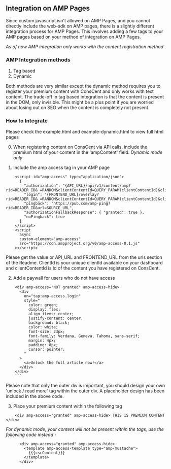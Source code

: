 ## Integration on AMP Pages

Since custom javascript isn't allowed on AMP Pages, and you cannot directly include the web-sdk on AMP pages, there is a slightly different integration process for AMP Pages.
This involves adding a few tags to your AMP pages based on your method of integration on AMP Pages.

_As of now AMP integration only works with the content registration method_

### AMP Integration methods

1. Tag based
2. Dynamic

Both methods are very similar except the dynamic method requires you to register your premium content with ConsCent and only works with text content. The trade-off in tag based integration is that the content is present in the DOM, only invisible. This might be a plus point if you are worried about losing out on SEO when the content is completely not present.

### How to Integrate

Please check the example.html and example-dynamic.html to view full html pages

0. When registering content on ConsCent via API calls, include the premium html of your content in the 'ampContent' field. _Dynamic mode only_

1. Include the amp access tag in your AMP page

```
    <script id="amp-access" type="application/json">
      {
        "authorization": "{API_URL}/api/v1/content/amp?rid=READER_ID&_=RANDOM&clientContentId=QUERY_PARAM(clientContentId)&clientId=QUERY_PARAM(clientId)",
        "login": "{FRONTEND_URL}/overlay?rid=READER_ID&_=RANDOM&clientContentId=QUERY_PARAM(clientContentId)&clientId=QUERY_PARAM(clientId)",
        "pingback": "https://pub.com/amp-ping?rid=READER_ID&url=SOURCE_URL",
        "authorizationFallbackResponse": { "granted": true },
        "noPingback": true
      }
    </script>
    <script
      async
      custom-element="amp-access"
      src="https://cdn.ampproject.org/v0/amp-access-0.1.js"
    ></script>
```

Please get the value or API_URL and FRONTEND_URL from the urls section of the Readme. ClientId is your unique clientId available on your dashboard and clientContentId is Id of the content you have registered on ConsCent.

2. Add a paywall for users who do not have access

````
    <div amp-access="NOT granted" amp-access-hide>
      <div
        on="tap:amp-access.login"
        style="
          color: green;
          display: flex;
          align-items: center;
          justify-content: center;
          background: black;
          color: white;
          font-size: 23px;
          font-family: Verdana, Geneva, Tahoma, sans-serif;
          margin: 4px;
          padding: 8px;
          cursor: pointer;
        "
      >
        <a>Unlock the full article now!</a>
      </div>
    </div>
    ```
````

Please note that only the outer div is important, you should design your own 'unlock / read more' tag within the outer div. A placeholder design has been included in the above code.

3. Place your premium content within the following tag

```
    <div amp-access="granted" amp-access-hide> THIS IS PREMIUM CONTENT </div>
```

_For dynamic mode, your content will not be present within the tags, use the following code instead -_

```
      <div amp-access="granted" amp-access-hide>
        <template amp-access-template type="amp-mustache">
          {{{cscContent}}}
        </template>
      </div>
```
